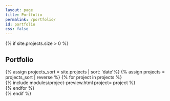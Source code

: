 ```yaml
---
layout: page
title: Portfolio
permalink: /portfolio/
id: portfolio
css: false
---
```


{% if site.projects.size > 0 %}
<section class="grid post-preview{% if site.projects.size > 1 %}sm-preview halves{% endif %} stack-sm">
  <h2 class="accent-lined {% if site.projects.size > 1 %}span-2{% endif %} start">Portfolio</h2>
  {% assign projects_sort = site.projects | sort: 'date'%}
  {% assign projects = projects_sort | reverse %}
  {% for project in projects %}
  <div>
    {% include modules/project-preview.html project= project %}
  </div>
  {% endfor %}
</section>
{% endif %}
